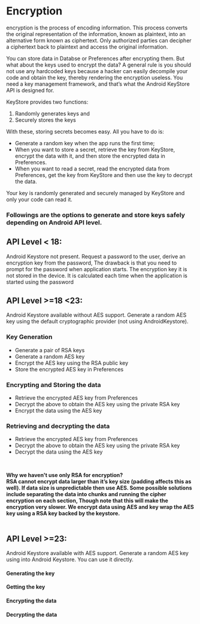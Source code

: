 # Encryption 
encryption is the process of encoding information. This process converts the original representation of the information, known as plaintext, into an alternative form known as ciphertext. Only authorized parties can decipher a ciphertext back to plaintext and access the original information.

You can store data in Databse or Preferences after encrypting them.
But what about the keys used to encrypt the data? A general rule is you should not use any hardcoded keys because a hacker can easily decompile your code and obtain the key, thereby rendering the encryption useless. You need a key management framework, and that’s what the Android KeyStore API is designed for.

KeyStore provides two functions:
1) Randomly generates keys and
2) Securely stores the keys

With these, storing secrets becomes easy. All you have to do is:
- Generate a random key when the app runs the first time;
- When you want to store a secret, retrieve the key from KeyStore, encrypt the data with it, and then store the encrypted data in Preferences.
- When you want to read a secret, read the encrypted data from Preferences, get the key from KeyStore and then use the key to decrypt the data.

Your key is randomly generated and securely managed by KeyStore and only your code can read it.

### Followings are the options to generate and store keys safely depending on Android API level.
## <b>API Level < 18:</b> 
Android Keystore not present. Request a password to the user, derive an encryption key from the password, The drawback is that you need to prompt for the password when application starts. The encryption key it is not stored in the device. It is calculated each time when the application is started using the password

## <b>API Level >=18 <23:</b> 
Android Keystore available without AES support. Generate a random AES key using the default cryptographic provider (not using AndroidKeystore). 
### Key Generation
- Generate a pair of RSA keys
- Generate a random AES key
- Encrypt the AES key using the RSA public key
- Store the encrypted AES key in Preferences
### Encrypting and Storing the data
- Retrieve the encrypted AES key from Preferences
- Decrypt the above to obtain the AES key using the private RSA key
- Encrypt the data using the AES key
### Retrieving and decrypting the data
- Retrieve the encrypted AES key from Preferences
- Decrypt the above to obtain the AES key using the private RSA key
- Decrypt the data using the AES key  

<br />

<b>Why we haven't use only RSA for encryption?  
RSA cannot encrypt data larger than it’s key size (padding affects this as well). If data size is unpredictable then use AES. Some possible solutions include separating the data into chunks and running the cipher encryption on each section, Though note that this will make the encryption very slower. We encrypt data using AES and key wrap the AES key using a RSA key backed by the keystore.</b>
<br />
<br />


## <b>API Level >=23:</b> 
Android Keystore available with AES support. Generate a random AES key using into Android Keystore. You can use it directly.
#### Generating the key
#### Getting the key
#### Encrypting the data
#### Decrypting the data

